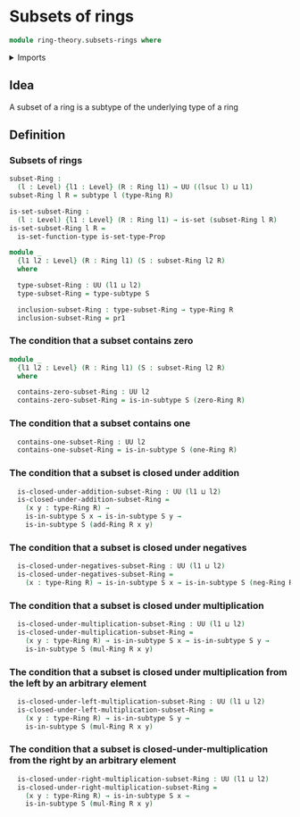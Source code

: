 # Subsets of rings

```agda
module ring-theory.subsets-rings where
```

<details><summary>Imports</summary>

```agda
open import foundation.dependent-pair-types
open import foundation.propositional-extensionality
open import foundation.sets
open import foundation.subtypes
open import foundation.universe-levels

open import ring-theory.rings
```

</details>

## Idea

A subset of a ring is a subtype of the underlying type of a ring

## Definition

### Subsets of rings

```agda
subset-Ring :
  (l : Level) {l1 : Level} (R : Ring l1) → UU ((lsuc l) ⊔ l1)
subset-Ring l R = subtype l (type-Ring R)

is-set-subset-Ring :
  (l : Level) {l1 : Level} (R : Ring l1) → is-set (subset-Ring l R)
is-set-subset-Ring l R =
  is-set-function-type is-set-type-Prop

module _
  {l1 l2 : Level} (R : Ring l1) (S : subset-Ring l2 R)
  where

  type-subset-Ring : UU (l1 ⊔ l2)
  type-subset-Ring = type-subtype S

  inclusion-subset-Ring : type-subset-Ring → type-Ring R
  inclusion-subset-Ring = pr1
```

### The condition that a subset contains zero

```agda
module _
  {l1 l2 : Level} (R : Ring l1) (S : subset-Ring l2 R)
  where

  contains-zero-subset-Ring : UU l2
  contains-zero-subset-Ring = is-in-subtype S (zero-Ring R)
```

### The condition that a subset contains one

```agda
  contains-one-subset-Ring : UU l2
  contains-one-subset-Ring = is-in-subtype S (one-Ring R)
```

### The condition that a subset is closed under addition

```agda
  is-closed-under-addition-subset-Ring : UU (l1 ⊔ l2)
  is-closed-under-addition-subset-Ring =
    (x y : type-Ring R) →
    is-in-subtype S x → is-in-subtype S y →
    is-in-subtype S (add-Ring R x y)
```

### The condition that a subset is closed under negatives

```agda
  is-closed-under-negatives-subset-Ring : UU (l1 ⊔ l2)
  is-closed-under-negatives-subset-Ring =
    (x : type-Ring R) → is-in-subtype S x → is-in-subtype S (neg-Ring R x)
```

### The condition that a subset is closed under multiplication

```agda
  is-closed-under-multiplication-subset-Ring : UU (l1 ⊔ l2)
  is-closed-under-multiplication-subset-Ring =
    (x y : type-Ring R) → is-in-subtype S x → is-in-subtype S y →
    is-in-subtype S (mul-Ring R x y)
```

### The condition that a subset is closed under multiplication from the left by an arbitrary element

```agda
  is-closed-under-left-multiplication-subset-Ring : UU (l1 ⊔ l2)
  is-closed-under-left-multiplication-subset-Ring =
    (x y : type-Ring R) → is-in-subtype S y →
    is-in-subtype S (mul-Ring R x y)
```

### The condition that a subset is closed-under-multiplication from the right by an arbitrary element

```agda
  is-closed-under-right-multiplication-subset-Ring : UU (l1 ⊔ l2)
  is-closed-under-right-multiplication-subset-Ring =
    (x y : type-Ring R) → is-in-subtype S x →
    is-in-subtype S (mul-Ring R x y)
```

